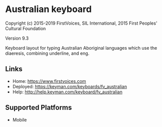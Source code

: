 Australian keyboard
======================

Copyright (c) 2015-2019 FirstVoices, SIL International, 2015 First Peoples' Cultural Foundation

Version 9.3

Keyboard layout for typing Australian Aboriginal languages which use the diaeresis, combining underline, and eng. 

Links
-----

 * Home:     <https://www.firstvoices.com>
 * Deployed: <https://keyman.com/keyboards/fv_australian>
 * Help:     <http://help.keyman.com/keyboard/fv_australian>
 
Supported Platforms
-------------------

 * Mobile
